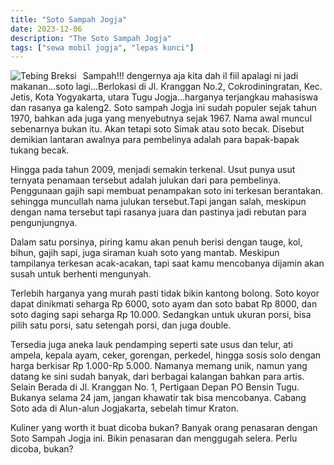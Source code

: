 ```yaml
---
title: "Soto Sampah Jogja"
date: 2023-12-06
description: "The Soto Sampah Jogja"
tags: ["sewa mobil jogja", "lepas kunci"]
---
```


<img src="https://aceapugtar.cloudimg.io/raw.githubusercontent.com/ariefbuddies/bening-out/master/uploads/soto-sampah.jpg?w=200&radius=18&force_format=png&"
     alt="Tebing Breksi"
     style="float: left; margin-right: 10px;" />

Sampah!!! dengernya aja kita dah il fiil apalagi ni jadi makanan...soto lagi...Berlokasi di Jl. Kranggan No.2, Cokrodiningratan, Kec. Jetis, Kota Yogyakarta, utara Tugu Jogja...harganya terjangkau mahasiswa dan rasanya ga kaleng2. Soto sampah Jogja ini sudah populer sejak tahun 1970, bahkan ada juga yang menyebutnya sejak 1967. Nama awal muncul sebenarnya bukan itu. Akan tetapi soto Simak atau soto becak. Disebut demikian lantaran awalnya para pembelinya adalah para bapak-bapak tukang becak.

Hingga pada tahun 2009, menjadi semakin terkenal. Usut punya usut ternyata penamaan tersebut adalah julukan dari para pembelinya. Penggunaan gajih sapi membuat penampakan soto ini terkesan berantakan. sehingga muncullah nama julukan tersebut.Tapi jangan salah, meskipun dengan nama tersebut tapi rasanya juara dan pastinya jadi rebutan para pengunjungnya.

Dalam satu porsinya, piring kamu akan penuh berisi dengan tauge, kol, bihun, gajih sapi, juga siraman kuah soto yang mantab. Meskipun tampilanya terkesan acak-acakan, tapi saat kamu mencobanya dijamin akan susah untuk berhenti mengunyah.

Terlebih harganya yang murah pasti tidak bikin kantong bolong. Soto koyor dapat dinikmati seharga Rp 6000, soto ayam dan soto babat Rp 8000, dan soto daging sapi seharga Rp 10.000. Sedangkan untuk ukuran porsi, bisa pilih satu porsi, satu setengah porsi, dan juga double.

Tersedia juga aneka lauk pendamping seperti sate usus dan telur, ati ampela, kepala ayam, ceker, gorengan, perkedel, hingga sosis solo dengan harga berkisar Rp 1.000-Rp 5.000.
Namanya memang unik, namun yang datang ke sini sudah banyak, dari berbagai kalangan bahkan para artis. Selain Berada di Jl. Kranggan No. 1, Pertigaan Depan PO Bensin Tugu. Bukanya selama 24 jam, jangan khawatir tak bisa mencobanya. Cabang Soto ada di Alun-alun Jogjakarta, sebelah timur Kraton.

Kuliner yang worth it buat dicoba bukan? Banyak orang penasaran dengan Soto Sampah Jogja ini. Bikin penasaran dan menggugah selera. Perlu dicoba, bukan?
